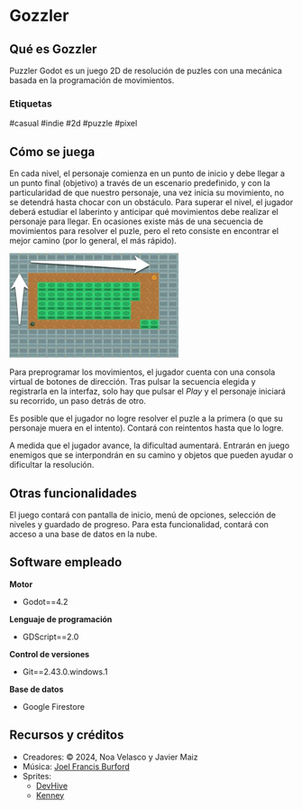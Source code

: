 # Gozzler

## Qué es Gozzler
Puzzler Godot es un juego 2D de resolución de puzles con una mecánica basada en la programación de movimientos. 

### Etiquetas
#casual #indie #2d #puzzle #pixel

## Cómo se juega
En cada nivel, el personaje comienza en un punto de inicio y debe llegar a un punto final (objetivo) a través de un escenario predefinido, y con la particularidad de que nuestro personaje, una vez inicia su movimiento, no se detendrá hasta chocar con un obstáculo. Para superar el nivel, el jugador deberá estudiar el laberinto y anticipar qué movimientos debe realizar el personaje para llegar. En ocasiones existe más de una secuencia de movimientos para resolver el puzle, pero el reto consiste en encontrar el mejor camino (por lo general, el más rápido).

![muestra](_img\level1_050724_081410_PM.jpg)

Para preprogramar los movimientos, el jugador cuenta con una consola virtual de botones de dirección. Tras pulsar la secuencia elegida y registrarla en la interfaz, solo hay que pulsar el _Play_ y el personaje iniciará su recorrido, un paso detrás de otro. 

Es posible que el jugador no logre resolver el puzle a la primera (o que su personaje muera en el intento). Contará con reintentos hasta que lo logre.

A medida que el jugador avance, la dificultad aumentará. Entrarán en juego enemigos que se interpondrán en su camino y objetos que pueden ayudar o dificultar la resolución. 

## Otras funcionalidades
El juego contará con pantalla de inicio, menú de opciones, selección de niveles y guardado de progreso. Para esta funcionalidad, contará con acceso a una base de datos en la nube.


## Software empleado
**Motor**
- Godot==4.2

**Lenguaje de programación**
- GDScript==2.0

**Control de versiones**
- Git==2.43.0.windows.1

**Base de datos**
- Google Firestore



## Recursos y créditos
- Creadores: © 2024, Noa Velasco y Javier Maiz
- Música: [Joel Francis Burford](https://joelfrancisburford.itch.io/)
- Sprites:
	- [DevHive](https://devhive.itch.io/)
	- [Kenney](https://www.kenney.nl/)
